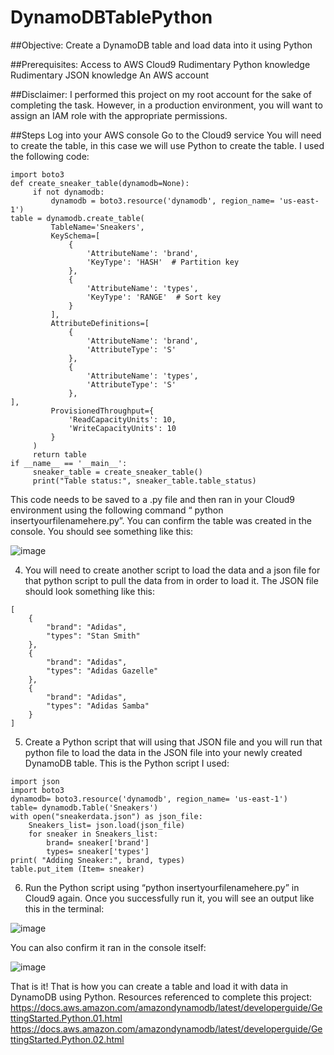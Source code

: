 # DynamoDBTablePython

##Objective: Create a DynamoDB table and load data into it using Python

##Prerequisites:
Access to AWS Cloud9
Rudimentary Python knowledge
Rudimentary JSON knowledge
An AWS account

##Disclaimer: I performed this project on my root account for the sake of completing the task. However, in a production environment, you will want to assign an IAM role with the appropriate permissions.

##Steps
Log into your AWS console
Go to the Cloud9 service
You will need to create the table, in this case we will use Python to create the table. I used the following code:

```
import boto3
def create_sneaker_table(dynamodb=None):
     if not dynamodb:
         dynamodb = boto3.resource('dynamodb', region_name= 'us-east-1')
table = dynamodb.create_table(
         TableName='Sneakers',
         KeySchema=[
             {
                 'AttributeName': 'brand',
                 'KeyType': 'HASH'  # Partition key
             },
             {
                 'AttributeName': 'types',
                 'KeyType': 'RANGE'  # Sort key
             }
         ],
         AttributeDefinitions=[
             {
                 'AttributeName': 'brand',
                 'AttributeType': 'S'
             },
             {
                 'AttributeName': 'types',
                 'AttributeType': 'S'
             },
],
         ProvisionedThroughput={
             'ReadCapacityUnits': 10,
             'WriteCapacityUnits': 10
         }
     )
     return table
if __name__ == '__main__':
     sneaker_table = create_sneaker_table()
     print("Table status:", sneaker_table.table_status)     
```

This code needs to be saved to a .py file and then ran in your Cloud9 environment using the following command “ python insertyourfilenamehere.py”. You can confirm the table was created in the console. You should see something like this:

![image](https://user-images.githubusercontent.com/31132150/151682001-c4b0b20a-f106-4e24-a864-32c20857bc80.png)


4. You will need to create another script to load the data and a json file for that python script to pull the data from in order to load it. The JSON file should look something like this:
```
[
    {
        "brand": "Adidas",
        "types": "Stan Smith"
    },
    {
        "brand": "Adidas",
        "types": "Adidas Gazelle"
    },
    {
        "brand": "Adidas",
        "types": "Adidas Samba"
    }
]
```
5. Create a Python script that will using that JSON file and you will run that python file to load the data in the JSON file into your newly created DynamoDB table. This is the Python script I used:

```
import json
import boto3
dynamodb= boto3.resource('dynamodb', region_name= 'us-east-1')
table= dynamodb.Table('Sneakers')
with open("sneakerdata.json") as json_file:
    Sneakers_list= json.load(json_file)
    for sneaker in Sneakers_list:
        brand= sneaker['brand']
        types= sneaker['types']
print( "Adding Sneaker:", brand, types)
table.put_item (Item= sneaker)
```

6. Run the Python script using “python insertyourfilenamehere.py” in Cloud9 again. Once you successfully run it, you will see an output like this in the terminal:

![image](https://user-images.githubusercontent.com/31132150/151682008-2258da39-2f8e-449a-a83c-96687912ad3a.png)


You can also confirm it ran in the console itself:

![image](https://user-images.githubusercontent.com/31132150/151682018-a5e25dbe-ce62-40d7-9160-5ad298cd5f5c.png)


That is it! That is how you can create a table and load it with data in DynamoDB using Python.
Resources referenced to complete this project:
https://docs.aws.amazon.com/amazondynamodb/latest/developerguide/GettingStarted.Python.01.html
https://docs.aws.amazon.com/amazondynamodb/latest/developerguide/GettingStarted.Python.02.html
